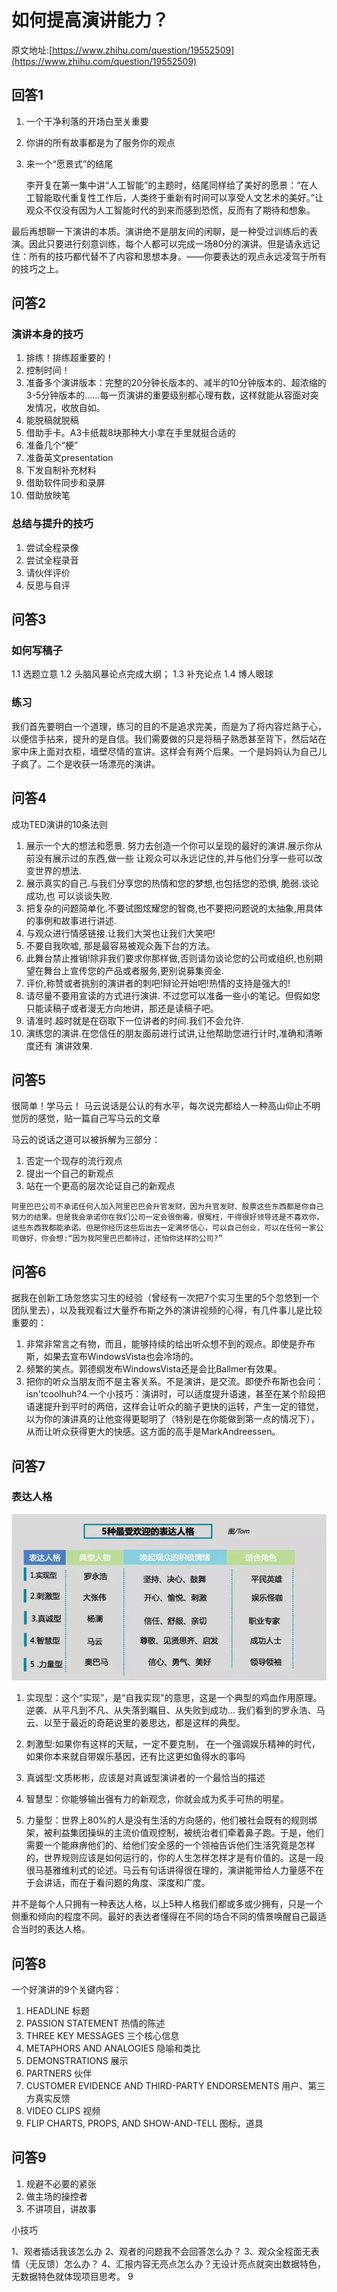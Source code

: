 # 如何提高演讲能力？
原文地址:[https://www.zhihu.com/question/19552509](https://www.zhihu.com/question/19552509)
## 回答1 
1. 一个干净利落的开场白至关重要
2. 你讲的所有故事都是为了服务你的观点
3. 来一个“愿景式”的结尾

	李开复在第一集中讲“人工智能”的主题时，结尾同样给了美好的愿景：“在人工智能取代重复性工作后，人类终于重新有时间可以享受人文艺术的美好。”让观众不仅没有因为人工智能时代的到来而感到恐慌，反而有了期待和想象。 	


最后再想聊一下演讲的本质。演讲绝不是朋友间的闲聊，是一种受过训练后的表演。因此只要进行刻意训练，每个人都可以完成一场80分的演讲。但是请永远记住：所有的技巧都代替不了内容和思想本身。——你要表达的观点永远凌驾于所有的技巧之上。


## 问答2
### 演讲本身的技巧
1. 排练！排练超重要的！
2. 控制时间！
3. 准备多个演讲版本：完整的20分钟长版本的、减半的10分钟版本的、超浓缩的3-5分钟版本的……每一页演讲的重要级别都心理有数，这样就能从容面对突发情况，收放自如。  
4. 能脱稿就脱稿
5. 借助手卡。A3卡纸裁8块那种大小拿在手里就挺合适的
6. 准备几个“梗”
7. 准备英文presentation
8. 下发自制补充材料
9. 借助软件同步和录屏
10. 借助放映笔

### 总结与提升的技巧
1. 尝试全程录像
2. 尝试全程录音
3. 请伙伴评价
4. 反思与自评

## 问答3
### 如何写稿子
1.1 选题立意
1.2 头脑风暴论点完成大纲；
1.3 补充论点
1.4 博人眼球
### 练习
 我们首先要明白一个道理，练习的目的不是追求完美，而是为了将内容烂熟于心，以便信手拈来，提升的是自信。我们需要做的只是将稿子熟悉甚至背下，然后站在家中床上面对衣柜，墙壁尽情的宣讲。这样会有两个后果。一个是妈妈认为自己儿子疯了。二个是收获一场漂亮的演讲。
 
 
## 问答4
成功TED演讲的10条法则

1. 展示一个大的想法和愿景. 努力去创造一个你可以呈现的最好的演讲.展示你从前没有展示过的东西,做一些 让观众可以永远记住的,并与他们分享一些可以改变世界的想法.
2. 展示真实的自己.与我们分享您的热情和您的梦想,也包括您的恐惧, 脆弱.谈论成功,也 可以谈谈失败.
3. 把复杂的问题简单化.不要试图炫耀您的智商,也不要把问题说的太抽象,用具体的事例和故事进行讲述.
4. 与观众进行情感链接.让我们大哭也让我们大笑吧!
5. 不要自我吹嘘, 那是最容易被观众轰下台的方法。
6. 此舞台禁止推销!除非我们要求你那样做,否则请勿谈论您的公司或组织,也别期望在舞台上宣传您的产品或者服务,更别说募集资金.
7. 评价,称赞或者挑别的演讲者的刺吧!辩论开始吧!热情的支持是强大的!
8. 请尽量不要用宣读的方式进行演讲. 不过您可以准备一些小的笔记。但假如您只能读稿子或者漫无方向地讲，那还是读稿子吧。
9. 请准时.超时就是在窃取下一位讲者的时间.我们不会允许.
10. 演练您的演讲.在您信任的朋友面前进行试讲,让他帮助您进行计时,准确和清晰度还有 演讲效果.

## 问答5
很简单！学马云！
马云说话是公认的有水平，每次说完都给人一种高山仰止不明觉厉的感觉，贴一篇自己写马云的文章

马云的说话之道可以被拆解为三部分：

1. 否定一个现存的流行观点
2. 提出一个自己的新观点
3. 站在一个更高的层次论证自己的新观点

```
阿里巴巴公司不承诺任何人加入阿里巴巴会升官发财，因为升官发财、股票这些东西都是你自己努力的结果。但是我会承诺你在我们公司一定会很倒霉，很冤枉，干得很好领导还是不喜欢你，这些东西我都能承诺。但是你经历这些后出去一定满怀信心，可以自己创业，可以在任何一家公司做好，你会想:“因为我阿里巴巴都待过，还怕你这样的公司?”
```


## 问答6
据我在创新工场忽悠实习生的经验（曾经有一次把7个实习生里的5个忽悠到一个团队里去），以及我观看过大量乔布斯之外的演讲视频的心得，有几件事儿是比较重要的：

1. 非常非常言之有物，而且，能够持续的给出听众想不到的观点。即使是乔布斯，如果去宣布WindowsVista也会冷场的。
2. 频繁的笑点。郭德纲发布WindowsVista还是会比Ballmer有效果。
3. 把你的听众当朋友而不是主客关系。不是演讲，是交流。即使乔布斯也会问：isn'tcoolhuh?4.一个小技巧：演讲时，可以适度提升语速，甚至在某个阶段把语速提升到平时的两倍，这样会让听众的脑子更快的运转，产生一定的错觉，以为你的演讲真的让他变得更聪明了（特别是在你能做到第一点的情况下），从而让听众获得更大的快感。这方面的高手是MarkAndreessen。


## 问答7
### 表达人格

![](5_expression_personality.png)

1. 实现型：这个“实现”，是“自我实现”的意思，这是一个典型的鸡血作用原理。逆袭、从平凡到不凡、从失落到瞩目、从失败到成功… 我们看到的罗永浩、马云、以至于最近的奇葩说里的姜思达，都是这样的典型。 

2. 刺激型:如果你有这样的天赋，一定不要克制， 在一个强调娱乐精神的时代，如果你本来就自带娱乐基因，还有比这更如鱼得水的事吗
3. 真诚型:文质彬彬，应该是对真诚型演讲者的一个最恰当的描述
4. 智慧型：你能够输出强有力的新观念，你就会成为炙手可热的明星。 
5. 力量型：世界上80%的人是没有生活的方向感的，他们被社会既有的规则绑架，被利益集团操纵的主流价值观控制，被统治者们牵着鼻子跑。于是，他们需要一个能麻痹他们的、给他们安全感的一个领袖告诉他们生活究竟是怎样的，世界规则应该是如何运行的，你的人生怎样怎样才是有价值的。这是一段很马基雅维利式的论述。马云有句话讲得很在理的，演讲能带给人力量感不在于会讲话，而在于看问题的角度、深度和广度。 


并不是每个人只拥有一种表达人格，以上5种人格我们都或多或少拥有，只是一个侧重和倾向的程度不同。最好的表达者懂得在不同的场合不同的情景唤醒自己最适合当时的表达人格。

## 问答8
一个好演讲的9个关键内容：
1. HEADLINE 标题
2. PASSION STATEMENT 热情的陈述
3. THREE KEY MESSAGES 三个核心信息
4. METAPHORS AND ANALOGIES 隐喻和类比
5. DEMONSTRATIONS 展示
6. PARTNERS 伙伴
7. CUSTOMER EVIDENCE AND THIRD-PARTY ENDORSEMENTS 用户、第三方真实反馈
8. VIDEO CLIPS 视频
9. FLIP CHARTS, PROPS, AND SHOW-AND-TELL 图标，道具


## 问答9
1.  规避不必要的紧张  
2. 做主场的操控者
3. 不讲项目，讲故事

小技巧

1、观者插话我该怎么办
2、观者的问题我不会回答怎么办？
3、观众全程面无表情（无反馈）怎么办？
4、汇报内容无亮点怎么办？无设计亮点就突出数据特色，无数据特色就体现项目思考。
9










